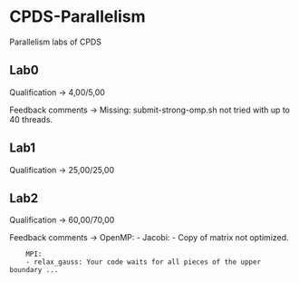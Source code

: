# CPDS-Parallelism
Parallelism labs of CPDS

## Lab0

Qualification -> 4,00/5,00

Feedback comments -> Missing: submit-strong-omp.sh not tried with up to 40 threads.

## Lab1

Qualification -> 25,00/25,00

## Lab2

Qualification -> 60,00/70,00

Feedback comments ->
        OpenMP:
        - Jacobi:
          - Copy of matrix not optimized.
          
        MPI:
        - relax_gauss: Your code waits for all pieces of the upper boundary ...
